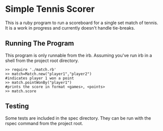 # Simple Tennis Scorer

This is a ruby program to run a scoreboard for a single set match of tennis.
It is a work in progress and currently doesn't handle tie-breaks.

## Running The Program
This program is only runnable from the irb.
Assuming you've run irb in a shell from the project root directory.

```
>> require './match.rb'
>> match=Match.new("player1","player2")
#indicates player 1 won a point
>> match.pointWonBy("player1")
#prints the score in format <games>, <points>  
>> match.score
```

## Testing
Some tests are included in the spec directory.
They can be run with the rspec command from the project root.